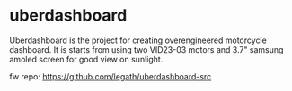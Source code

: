 # uberdashboard
Uberdashboard is the project for creating overengineered motorcycle dashboard.
It is starts from using two VID23-03 motors and 3.7" samsung amoled screen for good view on sunlight.

fw repo:
https://github.com/legath/uberdashboard-src
